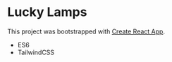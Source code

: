 # Lucky Lamps

This project was bootstrapped with [Create React App](https://github.com/facebook/create-react-app).

* ES6
* TailwindCSS